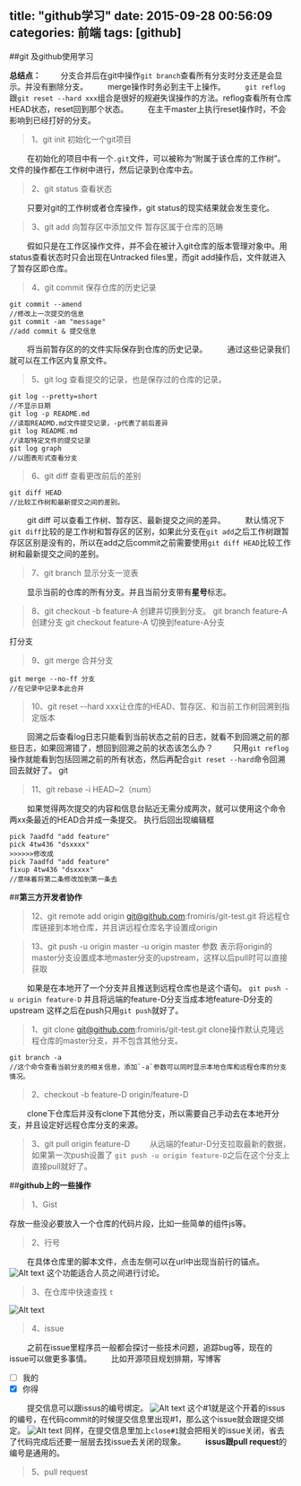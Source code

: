 title: "github学习"
date: 2015-09-28 00:56:09
categories: 前端
tags: [github]
---


##git 及github使用学习

**总结点：**
&nbsp;&nbsp;&nbsp;&nbsp;&nbsp;&nbsp;&nbsp;&nbsp;分支合并后在git中操作`git branch`查看所有分支时分支还是会显示。并没有删除分支。
&nbsp;&nbsp;&nbsp;&nbsp;&nbsp;&nbsp;&nbsp;&nbsp;merge操作时务必到主干上操作。
&nbsp;&nbsp;&nbsp;&nbsp;&nbsp;&nbsp;&nbsp;&nbsp;`git reflog`跟`git reset --hard xxx`组合是很好的规避失误操作的方法。reflog查看所有仓库HEAD状态，reset回到那个状态。
&nbsp;&nbsp;&nbsp;&nbsp;&nbsp;&nbsp;&nbsp;&nbsp;在主干master上执行reset操作时，不会影响到已经打好的分支。

> 1、git init 初始化一个git项目

&nbsp;&nbsp;&nbsp;&nbsp;&nbsp;&nbsp;&nbsp;&nbsp;在初始化的项目中有一个`.git`文件，可以被称为“附属于该仓库的工作树”。文件的操作都在工作树中进行，然后记录到仓库中去。

>2、git status 查看状态

&nbsp;&nbsp;&nbsp;&nbsp;&nbsp;&nbsp;&nbsp;&nbsp;只要对git的工作树或者仓库操作，git status的现实结果就会发生变化。

>3、git add 向暂存区中添加文件
>暂存区属于仓库的范畴

&nbsp;&nbsp;&nbsp;&nbsp;&nbsp;&nbsp;&nbsp;&nbsp;假如只是在工作区操作文件，并不会在被计入git仓库的版本管理对象中。用status查看状态时只会出现在Untracked files里，而git add操作后，文件就进入了暂存区即仓库。

>4、git commit 保存仓库的历史记录
```
git commit --amend
//修改上一次提交的信息
git commit -am "message"
//add commit & 提交信息
```
&nbsp;&nbsp;&nbsp;&nbsp;&nbsp;&nbsp;&nbsp;&nbsp;将当前暂存区的的文件实际保存到仓库的历史记录。
&nbsp;&nbsp;&nbsp;&nbsp;&nbsp;&nbsp;&nbsp;&nbsp;通过这些记录我们就可以在工作区内复原文件。

>5、git log 查看提交的记录，也是保存过的仓库的记录。
```
git log --pretty=short
//不显示日期
git log -p README.md
//读取READMD.md文件提交记录，-p代表了前后差异
git log README.md 
//读取特定文件的提交记录
git log graph
//以图表形式查看分支
```

>6、git diff 查看更改前后的差别

```
git diff HEAD
//比较工作树和最新提交之间的差别。
```
&nbsp;&nbsp;&nbsp;&nbsp;&nbsp;&nbsp;&nbsp;&nbsp;git diff 可以查看工作树、暂存区、最新提交之间的差异。
&nbsp;&nbsp;&nbsp;&nbsp;&nbsp;&nbsp;&nbsp;&nbsp;默认情况下`git diff`比较的是工作树和暂存区的区别，如果此分支在`git add`之后工作树跟暂存区区别是没有的，所以在add之后commit之前需要使用`git diff HEAD`比较工作树和最新提交之间的差别。

>7、git branch 显示分支一览表

&nbsp;&nbsp;&nbsp;&nbsp;&nbsp;&nbsp;&nbsp;&nbsp;显示当前的仓库的所有分支。并且当前分支带有**星号**标志。

>8、git checkout -b feature-A  创建并切换到分支。
>git branch feature-A 创建分支
>git checkout feature-A 切换到feature-A分支

打分支
>9、git merge 合并分支

```
git merge --no-ff 分支
//在记录中记录本此合并
```

>10、git reset --hard xxx让仓库的HEAD、暂存区、和当前工作树回溯到指定版本

&nbsp;&nbsp;&nbsp;&nbsp;&nbsp;&nbsp;&nbsp;&nbsp;回溯之后查看log日志只能看到当前状态之前的日志，就看不到回溯之前的那些日志，如果回溯错了，想回到回溯之前的状态该怎么办？
&nbsp;&nbsp;&nbsp;&nbsp;&nbsp;&nbsp;&nbsp;&nbsp;只用`git reflog`操作就能看到包括回溯之前的所有状态，然后再配合`git reset --hard`命令回溯回去就好了。
git


>11、git rebase -i HEAD~2（num）

&nbsp;&nbsp;&nbsp;&nbsp;&nbsp;&nbsp;&nbsp;&nbsp;如果觉得两次提交的内容和信息台贴近无需分成两次，就可以使用这个命令两xx条最近的HEAD合并成一条提交。
执行后回出现编辑框
```
pick 7aadfd "add feature"
pick 4tw436 "dsxxxx"
>>>>>>修改成
pick 7aadfd "add feature"
fixup 4tw436 "dsxxxx"
//意味着将第二条修改加到第一条去
```
##**第三方开发者协作**
>12、git remote add origin git@github.com:fromiris/git-test.git
>将远程仓库链接到本地仓库，并且讲远程仓库名字设置成origin

>13、git push -u origin master
>-u origin master 参数 表示将origin的master分支设置成本地master分支的upstream，这样以后pull时可以直接获取

&nbsp;&nbsp;&nbsp;&nbsp;&nbsp;&nbsp;&nbsp;&nbsp;如果是在本地开了一个分支并且推送到远程仓库也是这个语句。
`git push -u origin feature-D`
并且将远端的feature-D分支当成本地feature-D分支的upstream
这样之后在push只用`git push`就好了。


>1、git clone git@github.com:fromiris/git-test.git
>clone操作默认克隆远程仓库的master分支，并不包含其他分支。

```
git branch -a
//这个命令查看当前分支的相关信息，添加`-a`参数可以同时显示本地仓库和远程仓库的分支情况。
```
>2、checkout -b feature-D origin/feature-D


&nbsp;&nbsp;&nbsp;&nbsp;&nbsp;&nbsp;&nbsp;&nbsp;clone下仓库后并没有clone下其他分支，所以需要自己手动去在本地开分支，并且设定好远程仓库分支的来源。

>3、git pull origin feature-D
&nbsp;&nbsp;&nbsp;&nbsp;&nbsp;&nbsp;&nbsp;&nbsp;从远端的featur-D分支拉取最新的数据，如果第一次push设置了
`git push -u origin feature-D`之后在这个分支上直接pull就好了。


##**github上的一些操作**
>1、Gist 

存放一些没必要放入一个仓库的代码片段，比如一些简单的组件js等。

>2、行号

&nbsp;&nbsp;&nbsp;&nbsp;&nbsp;&nbsp;&nbsp;&nbsp;在具体仓库里的脚本文件，点击左侧可以在url中出现当前行的锚点。
![Alt text](./1443275342434.png)
这个功能适合人员之间进行讨论。

>3、在仓库中快速查找 `t`

![Alt text](./1443275543433.png)

>4、issue 

&nbsp;&nbsp;&nbsp;&nbsp;&nbsp;&nbsp;&nbsp;&nbsp;之前在issue里程序员一般都会探讨一些技术问题，追踪bug等，现在的issue可以做更多事情。
&nbsp;&nbsp;&nbsp;&nbsp;&nbsp;&nbsp;&nbsp;&nbsp;比如开源项目规划排期，写博客
- [ ] 我的
- [x] 你得

&nbsp;&nbsp;&nbsp;&nbsp;&nbsp;&nbsp;&nbsp;&nbsp;提交信息可以跟issus的编号绑定。
![Alt text](./1443278089709.png)
这个#1就是这个开着的issus的编号，在代码commit的时候提交信息里出现#1，那么这个issue就会跟提交绑定。
![Alt text](./1443278184749.png)
同样，在提交信息里加上`close#1`就会把相关的issue关闭，省去了代码完成后还要一层层去找issue去关闭的现象。
&nbsp;&nbsp;&nbsp;&nbsp;&nbsp;&nbsp;&nbsp;&nbsp;**issus跟pull request**的编号是通用的。


>5、pull request

